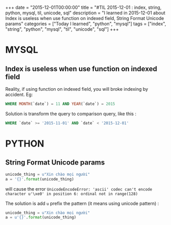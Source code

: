 +++
date = "2015-12-01T00:00:00"
title = "#TIL 2015-12-01 : index, string, python, mysql, til, unicode, sql"
description = "I learned in 2015-12-01 about Index is useless when use function on indexed field, String Format Unicode params"
categories = ["Today I learned", "python", "mysql"]
tags = ["index", "string", "python", "mysql", "til", "unicode", "sql"]
+++


# MYSQL

## Index is useless when use function on indexed field

Reality, if using function on indexed field, you will broke indexing by accident.
Eg:

```sql
WHERE MONTH(`date`) = 11 AND YEAR(`date`) = 2015
```

Solution is transform the query to comparison query, like this :

```sql
WHERE `date` >= '2015-11-01' AND `date` < '2015-12-01'
```

# PYTHON

## String Format Unicode params

```python
unicode_thing = u"Xin chào mọi người"
a = '{}'.format(unicode_thing)
```
will cause the error `UnicodeEncodeError: 'ascii' codec can't encode character u'\xe0' in position 6: ordinal not in range(128)`

The solution is add `u` prefix the pattern (it means using unicode pattern) :

```python
unicode_thing = u"Xin chào mọi người"
a = u'{}'.format(unicode_thing)
```
